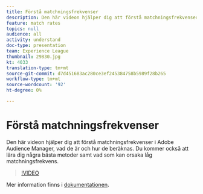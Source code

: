 ```yaml
---
title: Förstå matchningsfrekvenser
description: Den här videon hjälper dig att förstå matchningsfrekvenser i Adobe Audience Manager, vad de är och hur de beräknas. Du kommer också att lära dig några bästa metoder samt vad som kan orsaka låg matchningsfrekvens.
feature: match rates
topics: null
audience: all
activity: understand
doc-type: presentation
team: Experience League
thumbnail: 29830.jpg
kt: 4033
translation-type: tm+mt
source-git-commit: d7d451683ac280ce3ef245384758b5989f28b265
workflow-type: tm+mt
source-wordcount: '92'
ht-degree: 0%

---
```



# Förstå matchningsfrekvenser

Den här videon hjälper dig att förstå matchningsfrekvenser i Adobe Audience Manager, vad de är och hur de beräknas. Du kommer också att lära dig några bästa metoder samt vad som kan orsaka låg matchningsfrekvens.

>[!VIDEO](https://video.tv.adobe.com/v/29830/?quality=12)

Mer information finns i [dokumentationen](https://docs.adobe.com/help/en/audience-manager/user-guide/features/addressable-audiences.html).
